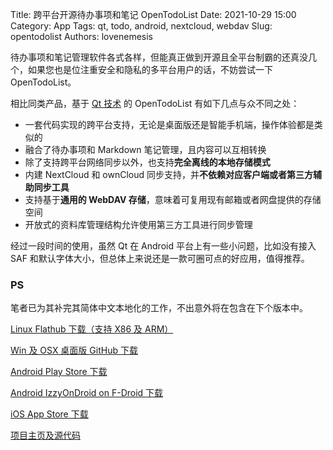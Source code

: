 Title: 跨平台开源待办事项和笔记 OpenTodoList
Date: 2021-10-29 15:00
Category: App
Tags: qt, todo, android, nextcloud, webdav
Slug: opentodolist
Authors: lovenemesis

待办事项和笔记管理软件各式各样，但能真正做到开源且全平台制霸的还真没几个，如果您也是位注重安全和隐私的多平台用户的话，不妨尝试一下 OpenTodoList。

<!-- PELICAN_END_SUMMARY -->

相比同类产品，基于 [Qt 技术](https://www.qt.io/) 的 OpenTodoList 有如下几点与众不同之处：

* 一套代码实现的跨平台支持，无论是桌面版还是智能手机端，操作体验都是类似的
* 融合了待办事项和 Markdown 笔记管理，且内容可以互相转换
* 除了支持跨平台网络同步以外，也支持**完全离线的本地存储模式**
* 内建 NextCloud 和 ownCloud 同步支持，并**不依赖对应客户端或者第三方辅助同步工具**
* 支持基于**通用的 WebDAV 存储**，意味着可复用现有邮箱或者网盘提供的存储空间
* 开放式的资料库管理结构允许使用第三方工具进行同步管理

经过一段时间的使用，虽然 Qt 在 Android 平台上有一些小问题，比如没有接入 SAF 和默认字体大小，但总体上来说还是一款可圈可点的好应用，值得推荐。

### PS ###

笔者已为其补完其简体中文本地化的工作，不出意外将在包含在下个版本中。

[Linux Flathub 下载（支持 X86 及 ARM）](https://flathub.org/apps/details/net.rpdev.OpenTodoList)

[Win 及 OSX 桌面版 GitHub 下载](https://github.com/mhoeher/opentodolist/releases)

[Android Play Store 下载](https://play.google.com/store/apps/details?id=net.rpdev.opentodolist)

[Android IzzyOnDroid on F-Droid 下载](https://apt.izzysoft.de/fdroid/index/apk/net.rpdev.opentodolist)

[iOS App Store 下载](https://apps.apple.com/cn/app/opentodolist/id1490013766?l=en)

[项目主页及源代码](https://opentodolist.rpdev.net/)